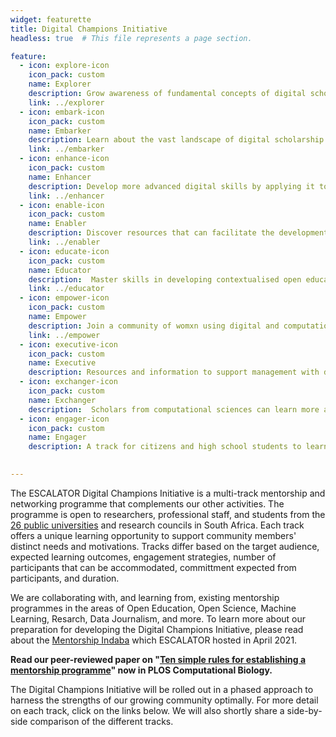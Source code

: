 ```yaml
---
widget: featurette
title: Digital Champions Initiative
headless: true  # This file represents a page section.

feature:
  - icon: explore-icon
    icon_pack: custom
    name: Explorer
    description: Grow awareness of fundamental concepts of digital scholarship <br><em>* Launched May 2021</em>
    link: ../explorer
  - icon: embark-icon
    icon_pack: custom
    name: Embarker
    description: Learn about the vast landscape of digital scholarship and start applying it to your own work<br><em>* Coming soon</em>
    link: ../embarker
  - icon: enhance-icon
    icon_pack: custom
    name: Enhancer
    description: Develop more advanced digital skills by applying it to a humanities or social sciences project <br><em>* Coming soon</em>
    link: ../enhancer
  - icon: enable-icon
    icon_pack: custom
    name: Enabler
    description: Discover resources that can facilitate the development of a local community of practice<br><em>* Coming soon</em>
    link: ../enabler
  - icon: educate-icon
    icon_pack: custom
    name: Educator
    description:  Master skills in developing contextualised open educational resources <br><em>* Launched in January 2022</em>
    link: ../educator
  - icon: empower-icon
    icon_pack: custom
    name: Empower
    description: Join a community of womxn using digital and computational skills<br><em>* Launched August 2021</em> 
    link: ../empower
  - icon: executive-icon
    icon_pack: custom
    name: Executive
    description: Resources and information to support management with decision making, budgeting, and partnering to grow digital and computational skills in their units <br><em>* Coming soon</em>
  - icon: exchanger-icon
    icon_pack: custom
    name: Exchanger
    description:  Scholars from computational sciences can learn more about working in humanities or social sciences contexts (e.g. data, pitfalls, vocabulary, ...)<br><em>* Coming soon</em>
  - icon: engager-icon
    icon_pack: custom
    name: Engager
    description: A track for citizens and high school students to learn about digital humanities and computational social sciences<br><em>* Launcing in 2023</em> 

 
---
```


The ESCALATOR Digital Champions Initiative is a multi-track mentorship and networking programme that complements our other activities. The programme is open to researchers, professional staff, and students from the [26 public universities](https://www.usaf.ac.za/public-universities-in-south-africa/) and research councils in South Africa. Each track offers a unique learning opportunity to support community members' distinct needs and motivations. Tracks differ based on the target audience, expected learning outcomes, engagement strategies, number of participants that can be accommodated, committment expected from participants, and duration.

We are collaborating with, and learning from, existing mentorship programmes in the areas of Open Education, Open Science, Machine Learning, Resarch, Data Journalism, and more. To learn more about our preparation for developing the Digital Champions Initiative, please read about the [Mentorship Indaba](https://escalator.sadilar.org/post/2021/05/2021-05-03-mentorship-indaba/) which ESCALATOR hosted in April 2021. 

**Read our peer-reviewed paper on "[Ten simple rules for establishing a mentorship programme](https://journals.plos.org/ploscompbiol/article?id=10.1371/journal.pcbi.1010015)" now in PLOS Computational Biology.**

The Digital Champions Initiative will be rolled out in a phased approach to harness the strengths of our growing community optimally. For more detail on each track, click on the links below. We will also shortly share a side-by-side comparison of the different tracks.

